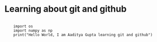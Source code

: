 # Learning about git and github

```pythom

    import os
    import numpy as np
    print("Hello World, I am Aaditya Gupta learning git and github")

```